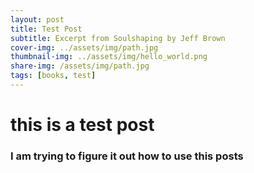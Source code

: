 ```yaml
---
layout: post
title: Test Post
subtitle: Excerpt from Soulshaping by Jeff Brown
cover-img: ../assets/img/path.jpg
thumbnail-img: ../assets/img/hello_world.png
share-img: /assets/img/path.jpg
tags: [books, test]
---
```



# this is a test post

### I am trying to figure it out how to use this posts

